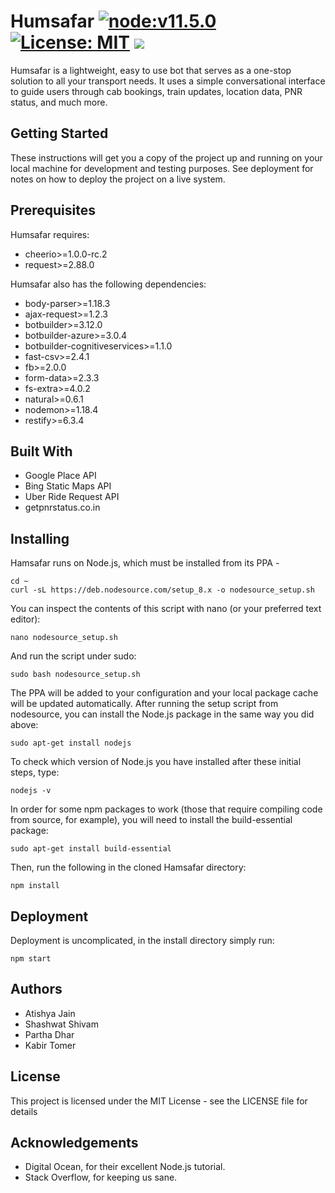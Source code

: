 

# Humsafar [![node:v11.5.0](https://img.shields.io/badge/node-v11.5.0-brightgreen.svg)](http://nodejs.org/download/) [![License: MIT](https://img.shields.io/badge/License-MIT-yellow.svg)](https://opensource.org/licenses/MIT) ![](https://img.shields.io/badge/version-0.0.2-lightgrey.svg)

Humsafar is a lightweight, easy to use bot that serves as a one-stop solution to all your transport needs. It uses a simple conversational interface to guide users through cab bookings, train updates, location data, PNR status, and much more.

## Getting Started

These instructions will get you a copy of the project up and running on your local machine for development and testing purposes. See deployment for notes on how to deploy the project on a live system.

## Prerequisites

Humsafar requires:

- cheerio>=1.0.0-rc.2
- request>=2.88.0

Humsafar also has the following dependencies:

- body-parser>=1.18.3
- ajax-request>=1.2.3
- botbuilder>=3.12.0
- botbuilder-azure>=3.0.4
- botbuilder-cognitiveservices>=1.1.0
- fast-csv>=2.4.1
- fb>=2.0.0
- form-data>=2.3.3
- fs-extra>=4.0.2
- natural>=0.6.1
- nodemon>=1.18.4
- restify>=6.3.4

## Built With

- Google Place API
- Bing Static Maps API
- Uber Ride Request API
- getpnrstatus.co.in

## Installing

Hamsafar runs on Node.js, which must be installed from its PPA -

    cd ~
    curl -sL https://deb.nodesource.com/setup_8.x -o nodesource_setup.sh

You can inspect the contents of this script with nano (or your preferred text editor):

    nano nodesource_setup.sh

And run the script under sudo:

    sudo bash nodesource_setup.sh

The PPA will be added to your configuration and your local package cache will be updated automatically. After running the setup script from nodesource, you can install the Node.js package in the same way you did above:

    sudo apt-get install nodejs

To check which version of Node.js you have installed after these initial steps, type:

    nodejs -v

In order for some npm packages to work (those that require compiling code from source, for example), you will need to install the build-essential package:

    sudo apt-get install build-essential

Then, run the following in the cloned Hamsafar directory:

    npm install

## Deployment

Deployment is uncomplicated, in the install directory simply run:

    npm start

## Authors

- Atishya Jain
- Shashwat Shivam
- Partha Dhar
- Kabir Tomer

## License

This project is licensed under the MIT License - see the LICENSE file for details

## Acknowledgements

- Digital Ocean, for their excellent Node.js tutorial.
- Stack Overflow, for keeping us sane.
